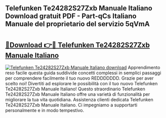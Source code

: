 ## Telefunken Te24282S27Zxb Manuale Italiano Download gratuit PDF - Part-qCs Italiano Manuale del proprietario del servizio 5qVmA

# <h2><a href="http://dff1978.blite.top/?on=Telefunken+Te24282S27Zxb+Manuale+Italiano">🔗Download 👉🔴 Telefunken Te24282S27Zxb Manuale Italiano</a></h2>

[![Telefunken Te24282S27Zxb Manuale Italiano download](https://i.imgur.com/lujVjoI.png)](http://dff1978.blite.top/?on=Telefunken+Te24282S27Zxb+Manuale+Italiano)
Apprendimento reso facile questa guida suddivide concetti complessi in semplici passaggi per comprendere facilmente il tuo nuovo REDDDDDDD. Grazie per aver scelto noi! Divertiti ad esplorare le possibilità con il tuo nuovo Telefunken Te24282S27Zxb Manuale Italiano! Questo straordinario Telefunken Te24282S27Zxb Manuale Italiano offre una varietà di funzionalità per migliorare la tua vita quotidiana. Assistenza clienti dedicata Telefunken Te24282S27Zxb Manuale Italiano. Ci impegniamo a supportarti personalmente e in modo tempestivo.
